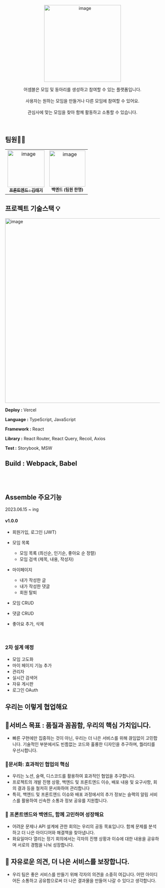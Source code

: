 <p align="middle" >
<img width="250" alt="image" src="https://github.com/taeginote/Assembled/assets/103398790/460514cd-dd01-47e5-8bab-d95966010081">
</p>
<!-- <br/> -->
 
<!-- <h2 align="center">프로젝트 소개 ✏️</h2>
<br/> -->

<div align="center">
어셈블은 모임 및 동아리를 생성하고 참여할 수 있는 플랫폼입니다.
<br/>
<br/>
사용자는 원하는 모임을 만들거나 다른 모임에 참여할 수 있어요.
<br/>
<br/>
관심사에 맞는 모임을 찾아 함께 활동하고 소통할 수 있습니다.

</div>
<br/>
<br/>

## 팀원🙋‍♂️

<table>
  <tbody>
    <tr>
      <td align="center"><a href="https://github.com/taeginote"><img src="https://avatars.githubusercontent.com/u/103398790?v=4" width="120px;" alt="image"/><br /><sub><b>프론트엔드 : 김태기 </b></sub></a><br /></td>
        <td align="center"><img src="https://blog.kakaocdn.net/dn/c3vWTf/btqUuNfnDsf/VQMbJlQW4ywjeI8cUE91OK/img.jpg" width="117px;" alt="image"/><br /><sub><b>백엔드 (팀원 한명) </b></sub></a><br /></td>
    </tr>
    
  </tbody>
</table>

## 프로젝트 기술스택 💡

<img width="600" alt="image" src="https://github.com/taeginote/Assembled/assets/103398790/192a5544-c0fe-4678-b82f-db9bae1559be">

**Deploy :** Vercel

**Language :** TypeScript, JavaScript

**Framework :** React

**Library :** React Router, React Query, Recoil, Axios

**Test :** Storybook, MSW

## **Build :** Webpack, Babel

<br/>
<br/>

## Assemble 주요기능

2023.06.15 ~ ing

#### v1.0.0

- 회원가입, 로그인 (JWT)

- 모임 목록

  - 모임 목록 (최신순, 인기순, 좋아요 순 정렬)
  - 모임 검색 (제목, 내용, 작성자)

- 마이페이지

  - 내가 작성한 글
  - 내가 작성한 댓글
  - 회원 탈퇴

- 모임 CRUD

- 댓글 CRUD

- 좋아요 추가, 삭제

<br/>

### 2차 설계 예정

- 모임 고도화
- 마이 페이지 기능 추가
- 관리자
- 실시간 검색어
- 자유 게시판
- 로그인 OAuth

## 우리는 이렇게 협업해요

## 🚀서비스 목표 : 품질과 꼼꼼함, 우리의 핵심 가치입니다.

- 빠른 구현에만 집중하는 것이 아닌, 우리는 더 나은 서비스를 위해 끊임없이 고민합니다. 기술적인 부분에서도 빈틈없는 코드와 훌륭한 디자인을 추구하며, 퀄리티를 우선시합니다.

### 📄문서화: 효과적인 협업의 핵심

- 우리는 노션, 슬랙, 디스코드를 활용하여 효과적인 협업을 추구합니다.
- 프로젝트의 개발 진행 상황, 백엔드 및 프론트엔드 이슈, 배포 내용 및 요구사항, 회의 결과 등을 철저히 문서화하여 관리합니다
- 특히, 백엔드 및 프론트엔드 이슈와 배포 과정에서의 추가 정보는 슬랙의 알림 서비스를 활용하여 신속한 소통과 정보 공유를 지원합니다.

### 🤝 프론트엔드와 백엔드, 함께 고민하며 성장해요

- 어려운 문제나 API 설계에 관한 회의는 우리의 공동 목표입니다. 함께 문제를 분석하고 더 나은 아이디어와 해결책을 찾아냅니다.
- 화요일마다 열리는 정기 회의에서는 각자의 진행 상황과 이슈에 대한 내용을 공유하며 서로의 경험을 나눠 성장합니다.

## 💬 자유로운 의견, 더 나은 서비스를 보장합니다.

- 우리 팀은 좋은 서비스를 만들기 위해 각자의 의견을 소중히 여깁니다. 어떤 아이디어든 소통하고 공유함으로써 더 나은 결과물을 만들어 나갈 수 있다고 생각합니다.
